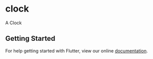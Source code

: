 # clock

A Clock

## Getting Started

For help getting started with Flutter, view our online
[documentation](https://flutter.io/).
